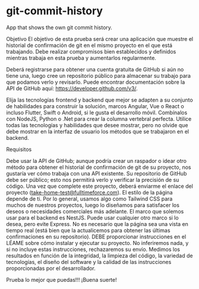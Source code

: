 # git-commit-history

App that shows the own git commit history.

Objetivo
El objetivo de esta prueba será crear una aplicación que muestre el historial de confirmación de git en el mismo proyecto en el que está trabajando. Debe realizar compromisos bien establecidos y definidos mientras trabaja en esta prueba y aumentarlos regularmente.

Deberá registrarse para obtener una cuenta gratuita de GitHub si aún no tiene una, luego cree un repositorio público para almacenar su trabajo para que podamos verlo y revisarlo. Puede encontrar documentación sobre la API de GitHub aquí: https://developer.github.com/v3/.

Elija las tecnologías frontend y backend que mejor se adapten a su conjunto de habilidades para construir la solución, marcos Angular, Vue o React o incluso Flutter, Swift o Android, si le gusta el desarrollo móvil. Combínalos con NodeJS, Python o .Net para crear la columna vertebral perfecta.
Utilice todas las tecnologías y habilidades que desee mostrar, pero no olvide que debe mostrar en la interfaz de usuario los métodos que se trabajaron en el backend.

Requisitos

Debe usar la API de GitHub; aunque podría crear un raspador o idear otro método para obtener el historial de confirmación de git de su proyecto, nos gustaría ver cómo trabaja con una API existente.
Su repositorio de GitHub debe ser público; esto nos permitirá verlo y verificar la precisión de su código. Una vez que complete este proyecto, deberá enviarme el enlace del proyecto (take-home-test@fulltimeforce.com).
El estilo de la página depende de ti. Por lo general, usamos algo como Tailwind CSS para muchos de nuestros proyectos, luego lo diseñamos para satisfacer los deseos o necesidades comerciales más adelante.
El marco que solemos usar para el backend es NestJS. Puede usar cualquier otro marco si lo desea, pero evite Express.
No es necesario que la página sea una vista en tiempo real (está bien que la actualicemos para obtener las últimas confirmaciones en su repositorio).
DEBE proporcionar instrucciones en el LÉAME sobre cómo instalar y ejecutar su proyecto. No inferiremos nada, y si no incluye estas instrucciones, rechazaremos su envío.
Medimos los resultados en función de la integridad, la limpieza del código, la variedad de tecnologías, el diseño del software y la calidad de las instrucciones proporcionadas por el desarrollador.

Prueba lo mejor que puedas!!!
¡Buena suerte!
